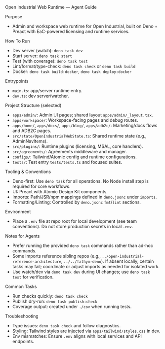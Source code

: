 Open Industrial Web Runtime — Agent Guide

Purpose
- Admin and workspace web runtime for Open Industrial, built on Deno + Preact with EaC-powered licensing and runtime services.

How To Run
- Dev server (watch): `deno task dev`
- Start server: `deno task start`
- Test (with coverage): `deno task test`
- Lint/format/type-check: `deno task check` or `deno task build`
- Docker: `deno task build:docker`, `deno task deploy:docker`

Entrypoints
- `main.ts`: app/server runtime entry.
- `dev.ts`: dev server/watcher.

Project Structure (selected)
- `apps/admin/`: Admin UI pages; shared layout `apps/admin/_layout.tsx`.
- `apps/workspace/`: Workspace-facing pages and debug routes.
- `apps/home/`, `apps/docs/`, `apps/blog/`, `apps/adb2c/`: Marketing/docs flows and ADB2C pages.
- `src/state/OpenIndustrialWebState.ts`: Shared runtime state (e.g., AdminNavItems).
- `src/plugins/`: Runtime plugins (licensing, MSAL, core handlers).
- `src/agreements/`: Agreements middleware and manager.
- `configs/`: Tailwind/Atomic config and runtime configurations.
- `tests/`: Test entry `tests/tests.ts` and focused suites.

Tooling & Conventions
- Deno-first: Use `deno task` for all operations. No Node install step is required for core workflows.
- UI: Preact with Atomic Design Kit components.
- Imports: Path/JSR/npm mappings defined in `deno.jsonc` under `imports`.
- Formatting/Linting: Controlled by `deno.jsonc` `fmt`/`lint` sections.

Environment
- Place a `.env` file at repo root for local development (see team conventions). Do not store production secrets in local `.env`.

Notes for Agents
- Prefer running the provided `deno task` commands rather than ad-hoc commands.
- Some imports reference sibling repos (e.g., `../open-industrial-reference-architecture`, `../../fathym-deno`). If absent locally, certain tasks may fail; coordinate or adjust imports as needed for isolated work.
- Use watch/dev via `deno task dev` during UI changes; use `deno task test` for verification.

Common Tasks
- Run checks quickly: `deno task check`
- Publish dry-run: `deno task publish:check`
- Coverage output: created under `./cov` when running tests.

Troubleshooting
- Type issues: `deno task check` and follow diagnostics.
- Styling: Tailwind styles are injected via `apps/tailwind/styles.css` in dev.
- Env mismatches: Ensure `.env` aligns with local services and API endpoints.

